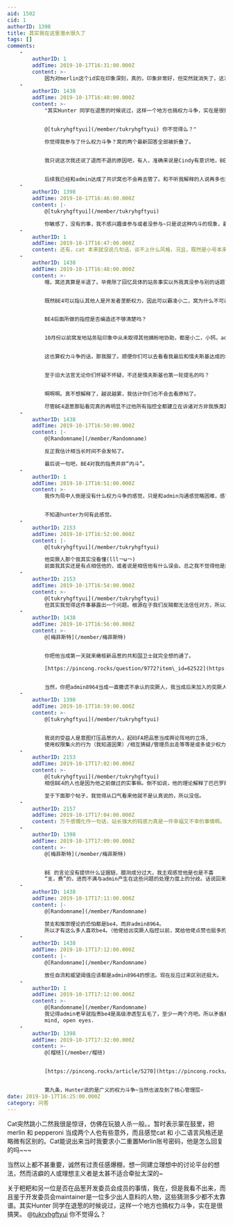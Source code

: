 ```yaml
---
aid: 1502
cid: 1
authorID: 1398
title: 其实我在这里潜水很久了
tags: []
comments:
    -
        authorID: 1
        addTime: 2019-10-17T16:31:00.000Z
        content: >-
            因为对merlin这个id实在印象深刻，真的，印象非常好，但突然就消失了，这次看到真人现身，而且表示离开，我觉得已经冒过那么多险了，不如再冒一次险，表明身份，直接邀请各位。
    -
        authorID: 1438
        addTime: 2019-10-17T16:40:00.000Z
        content: >-
            "其实Hunter 同学在退葱的时候说过，这样一个地方也搞权力斗争，实在是很搞笑。


            @[tukryhgftyui](/member/tukryhgftyui) 你不觉得么？"  

            你觉得我参与了什么权力斗争？窝的两个最新回答全部被折叠了。


            我只说这次我还说了退而不退的原因吧，有人，准确来说是Cindy有意识地，BE4不完全确定目的地，要把新品葱搞臭成突厥人屠杀汉人以前学习汉语地恐怖主义网站。


            后续我已经和admin达成了共识窝也不会再去管了。和不听我解释的人说再多也没有意义。
    -
        authorID: 1398
        addTime: 2019-10-17T16:46:00.000Z
        content: |-
            @[tukryhgftyui](/member/tukryhgftyui)

            你敏感了，没有的事，我不感兴趣谁参与或者没参与~只是说这种内斗的现象，最后的受益人只有一个，然而大家都在此假想敌的阴影下相互怀疑着~
    -
        authorID: 1
        addTime: 2019-10-17T16:47:00.000Z
        content: 还有，cat 本来就没说几句话，谈不上什么风格，况且，既然是小号本来也不应该让人认出来……
    -
        authorID: 1438
        addTime: 2019-10-17T16:48:00.000Z
        content: >-
            哦，窝还真算是半退了。毕竟除了回忆具体的站务事实以外我真没参与别的话题了。


            既然BE4可以指认其他人是开发者垄断权力，因此可以霸凌小二，窝为什么不可以指出其实FreedomAsia连给自己加威望地权限都没有？


            BE4后面所做的指控是否编造还不够清楚吗？


            10月份以前窝发地站务贴印象中从未取得其他姨粉地协助，都是小二，小钙，admin（BE4），admin8964等人附议地。killreddragon都极少附议我的站务讨论。


            这也算权力斗争的话，那我服了。顺便你们可以去看看我最后和懦夫斯基达成的名单共识，是否是极度偏向姨粉，无论是典型的guibuhai，索多玛，还是killreddragon我全都没有加入。


            至于旧大法官无论你们怀疑不怀疑，不还是懦夫斯基也第一轮提名的吗？


            啊啊啊。真不想解释了，越说越累，我估计你们也不会去看原帖了。  

            尽管BE4退葱那贴看完真的再明显不过他所有指控全都建立在诉诸对方非我族类其心必异上了。
    -
        authorID: 1438
        addTime: 2019-10-17T16:50:00.000Z
        content: |-
            @[Randomname](/member/Randomname)

            反正我估计相当长时间不会发帖了。

            最后说一句吧，BE4对我的指责并非“内斗”。
    -
        authorID: 1
        addTime: 2019-10-17T16:51:00.000Z
        content: >-
            我作为局中人倒是没有什么权力斗争的感觉，只是和admin沟通感觉略困难，感觉他就是极度缺乏安全感。be4带过好几次节奏，指控小站什么的，我就跟他说瞎指控没意义，应该发挥自己的知识整理才能，后面突然发现他成为了admin，搞起了知识收藏夹之类的，我觉得挺好的。


            不知道hunter为何有此感觉。
    -
        authorID: 2153
        addTime: 2019-10-17T16:52:00.000Z
        content: |-
            @[tukryhgftyui](/member/tukryhgftyui)

            他突厥人那个我其实没看懂(lll￢ω￢)  
            前面我其实还是有点相信他的，或者说是相信他有什么误会。总之我不觉得他是想搞政变啥的……
    -
        authorID: 2153
        addTime: 2019-10-17T16:54:00.000Z
        content: >-
            @[tukryhgftyui](/member/tukryhgftyui)
            但其实我觉得这件事暴露出一个问题。根源在于我们反贼都无法信任对方，所以真真假假。
    -
        authorID: 1438
        addTime: 2019-10-17T16:56:00.000Z
        content: >-
            @[梅菲斯特](/member/梅菲斯特)


            你把他当成第一天就来橄榄新品葱的共和国卫士就完全想的通了。  

            [https://pincong.rocks/question/9772?item\_id=62522](https://pincong.rocks/question/9772?item_id=62522)


            当然，你把admin8964当成一直撒谎不承认的突厥人，我当成后来加入的突厥人，也想得通。毕竟不是挺多人看了BE4的发言之后赞同了吗。
    -
        authorID: 1398
        addTime: 2019-10-17T16:59:00.000Z
        content: >-
            @[tukryhgftyui](/member/tukryhgftyui)


            我说的受益人是意图打压品葱的人，起码FA把品葱当成舆论阵地的立场,
            使用权限集火的行为（我知道因果）/相互猜疑/管理员出走等等是或多或少权力相关。你是当事人，自然总觉得我在说你了，然而并没有。
    -
        authorID: 2153
        addTime: 2019-10-17T17:02:00.000Z
        content: >-
            @[tukryhgftyui](/member/tukryhgftyui)
            相信BE4的人也是因为他之前做过的实事嘛。倒不如说，他的理论解释了巴巴罗萨为什么一直没被封，早就看他不顺眼的人自然会相信这个理论咯。  

            至于下面那个帖子，我觉得从口气看来他就不是认真说的，所以没信。
    -
        authorID: 2157
        addTime: 2019-10-17T17:04:00.000Z
        content: 万千感慨化作一句话，站长强大的钝感力真是一件幸福又不幸的事情啊。
    -
        authorID: 1398
        addTime: 2019-10-17T17:09:00.000Z
        content: >-
            @[梅菲斯特](/member/梅菲斯特)


            BE 的言论没有提供什么证据链，臆测成分过大，我主观感觉他是也是不喜
            “支，费”的，进而不满与admin产生在这些问题的处理力度上的分歧。话说回来admin时而放任自流，时而禁支，时而推崇理论，时而搞些奇奇怪怪的游戏模拟让人很是难以捉摸。
    -
        authorID: 1438
        addTime: 2019-10-17T17:11:00.000Z
        content: |-
            @[Randomname](/member/Randomname)

            禁支和推崇理论的恐怕都是be4，而非admin8964。  
            所以才有这么多人喜欢be4。（他佬给出突厥人指控以前，窝给他佬点赞也挺多的）
    -
        authorID: 1438
        addTime: 2019-10-17T17:12:00.000Z
        content: |-
            @[Randomname](/member/Randomname)

            放任自流和威望阈值应该都是admin8964的想法。现在反应过来区别还挺大。
    -
        authorID: 1
        addTime: 2019-10-17T17:12:00.000Z
        content: >-
            @[Randomname](/member/Randomname)
            我记得admin老早就指责be4是高级渗透型五毛了，至少一两个月吧。所以矛盾和猜疑也不是一天两天的事情。anyway，希望所有人都能从品葱的这次风波中成长，open
            mind, open eyes.
    -
        authorID: 1398
        addTime: 2019-10-17T17:32:00.000Z
        content: >-
            @[榴梿](/member/榴梿)


            [https://pincong.rocks/article/5270](https://pincong.rocks/article/5270)


            第九条，Hunter说的是广义的权力斗争~当然也波及到了核心管理层~
date: 2019-10-17T16:25:00.000Z
category: 问答
---
```


Cat突然跳小二然我很是惊讶，仿佛在玩狼人杀一般。。暂时表示蒙在鼓里，把merlin 和 pepperoni 当成两个人也有些意外，而且感觉cat 和 小二语言风格还是略微有区别的。Cat能说出来当时我要求小二重置Merlin账号密码，他是怎么回复的吗~~~

当然以上都不甚重要，诚然有过责任感爆棚，想一同建立理想中的讨论平台的想法，然而洁癖的人或理想主义者是太甚不适合牵扯太深的~

关于粑粑和另一位是否在品葱开发委员会成员的事情，我在，但是我看不出来，而且鉴于开发委员会maintainer是一位多少出人意料的人物，这些猜测多少都不太靠谱。其实Hunter 同学在退葱的时候说过，这样一个地方也搞权力斗争，实在是很搞笑。 @[tukryhgftyui](/member/tukryhgftyui) 你不觉得么？

